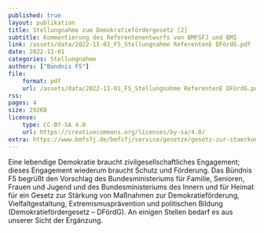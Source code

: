 ```yaml
---
published: true
layout: publikation
title: Stellungnahme zum Demokratiefördergesetz [2]
subtitle: Kommentierung des Referentenentwurfs von BMFSFJ und BMI
link: /assets/data/2022-11-01_F5_Stellungnahme ReferentenE DFördG.pdf
date: 2022-11-01
categories: Stellungnahme
authors: ["Bündnis F5"]
file:
    format: pdf
    url: /assets/data/2022-11-01_F5_Stellungnahme ReferentenE DFördG.pdf
rss:
pages: 4
size: 292KB
license:
    type: CC-BY-SA 4.0
    url: https://creativecommons.org/licenses/by-sa/4.0/
extra: https://www.bmfsfj.de/bmfsfj/service/gesetze/gesetz-zur-staerkung-von-massnahmen-zur-demokratiefoerderung-vielfaltgestaltung-extremismuspraevention-und-politischen-bildung-demokratiefoerdergesetz--207726
---
```


Eine lebendige Demokratie braucht zivilgesellschaftliches Engagement; dieses Engagement wiederum braucht Schutz und Förderung. Das Bündnis F5 begrüßt den Vorschlag des Bundesministeriums für Familie, Senioren, Frauen und Jugend und des Bundesministeriums des Innern und für Heimat für ein Gesetz zur Stärkung von Maßnahmen zur Demokratieförderung, Vielfaltgestaltung, Extremismusprävention und politischen Bildung (Demokratiefördergesetz – DFördG). An einigen Stellen bedarf es aus unserer Sicht der Ergänzung.

